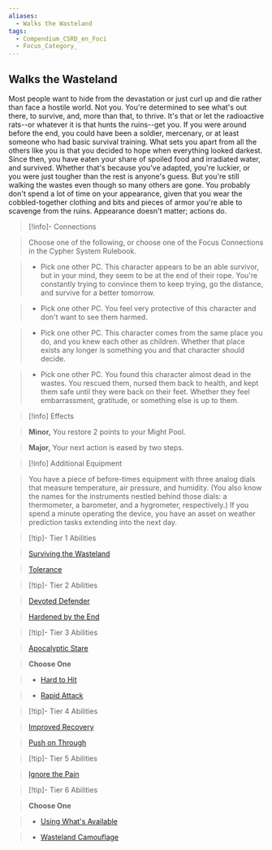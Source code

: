 ```yaml
---
aliases:
  - Walks the Wasteland
tags:
  - Compendium_CSRD_en_Foci
  - Focus_Category_
---
```

  
    
## Walks the Wasteland    
Most people want to hide from the devastation or just curl up and die rather than face a hostile world. Not you. You're determined to see what's out there, to survive, and, more than that, to thrive. It's that or let the radioactive rats--or whatever it is that hunts the ruins--get you. If you were around before the end, you could have been a soldier, mercenary, or at least someone who had basic survival training. What sets you apart from all the others like you is that you decided to hope when everything looked darkest. Since then, you have eaten your share of spoiled food and irradiated water, and survived. Whether that's because you've adapted, you're luckier, or you were just tougher than the rest is anyone's guess. But you're still walking the wastes even though so many others are gone. You probably don't spend a lot of time on your appearance, given that you wear the cobbled-together clothing and bits and pieces of armor you're able to scavenge from the ruins. Appearance doesn't matter; actions do.    
  
>[!info]- Connections    
>Choose one of the following, or choose one of the Focus Connections in the Cypher System Rulebook.    
>- Pick one other PC. This character appears to be an able survivor, but in your mind, they seem to be at the end of their rope. You're constantly trying to convince them to keep trying, go the distance, and survive for a better tomorrow.    
>- Pick one other PC. You feel very protective of this character and don't want to see them harmed.    
>- Pick one other PC. This character comes from the same place you do, and you knew each other as children. Whether that place exists any longer is something you and that character should decide.    
>- Pick one other PC. You found this character almost dead in the wastes. You rescued them, nursed them back to health, and kept them safe until they were back on their feet. Whether they feel embarrassment, gratitude, or something else is up to them.    
  
>[!info] Effects    
>**Minor,** You restore 2 points to your Might Pool.    
>**Major,** Your next action is eased by two steps.    
  
>[!info] Additional Equipment    
>You have a piece of before-times equipment with three analog dials that measure temperature, air pressure, and humidity. (You also know the names for the instruments nestled behind those dials: a thermometer, a barometer, and a hygrometer, respectively.) If you spend a minute operating the device, you have an asset on weather prediction tasks extending into the next day.    
  
  
>[!tip]- Tier 1 Abilities    
> [Surviving the Wasteland](Surviving-the-Wasteland.md)    
> [Tolerance](Tolerance.md)    
  
  
>[!tip]- Tier 2 Abilities    
> [Devoted Defender](Devoted-Defender.md)    
> [Hardened by the End](Hardened-by-the-End.md)    
  
  
>[!tip]- Tier 3 Abilities    
> [Apocalyptic Stare](Apocalyptic-Stare.md)    
> **Choose One**    
>- [Hard to Hit](Hard-to-Hit.md)    
>- [Rapid Attack](Rapid-Attack.md)    
  
  
>[!tip]- Tier 4 Abilities    
> [Improved Recovery](Improved-Recovery.md)    
> [Push on Through](Push-on-Through.md)    
  
  
>[!tip]- Tier 5 Abilities    
> [Ignore the Pain](Ignore-the-Pain.md)    
  
  
>[!tip]- Tier 6 Abilities    
> **Choose One**    
>- [Using What's Available](Using-What's-Available.md)    
>- [Wasteland Camouflage](Wasteland-Camouflage.md)